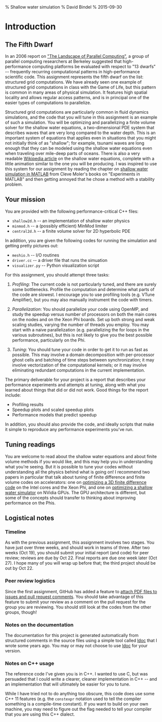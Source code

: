 % Shallow water simulation
% David Bindel
% 2015-09-30

# Introduction

## The Fifth Dwarf

In an 2006 report on ["The Landscape of Parallel Computing"][view],
a group of parallel computing researchers at Berkeley suggested
that high-performance computing platforms be evaluated with respect
to "13 dwarfs" -- frequently recurring computational patterns in
high-performance scientific code.  This assignment represents the
fifth dwarf on the list: structured grid computations.  We have
already seen one example of structured grid computations in class with
the Game of Life, but this pattern is common in many areas of physical
simulation.  It features high spatial locality and allows regular
access patterns, and is in principal one of the easier types of
computations to parallelize.

Structured grid computations are particularly common in fluid dynamics
simulations, and the code that you will tune in this assignment is an
example of such a simulation.  You will be optimizing and
parallelizing a finite volume solver for the shallow water equations,
a two-dimensional PDE system that describes waves that are very long
compared to the water depth.  This is an important system of equations
that applies even in situations that you might not initially think of
as "shallow"; for example, tsunami waves are long enough that they can
be modeled using the shallow water equations even when traveling over
mile-deep parts of oceans.  There is also a very readable
[Wikipedia article][wiki] on the shallow water equations, complete
with a little animation similar to the one you will be producing.  I
was inspired to use this system for our assignment by reading the
chapter on [shallow water simulation in MATLAB][exm] from Cleve
Moler's books on "Experiments in MATLAB" and then getting annoyed that
he chose a method with a stability problem.

[view]: http://www.eecs.berkeley.edu/Pubs/TechRpts/2006/EECS-2006-183.pdf
[exm]: https://www.mathworks.com/moler/exm/chapters/water.pdf
[wiki]: https://en.wikipedia.org/wiki/Shallow_water_equations


## Your mission

You are provided with the following performance-critical C++ files:

- `shallow2d.h` -- an implementation of shallow water physics
- `minmod.h` -- a (possibly efficient)  MinMod limiter
- `central2d.h` -- a finite volume solver for 2D hyperbolic PDE

In addition, you are given the following codes for running the
simulation and getting pretty pictures out:

- `meshio.h` -- I/O routines
- `driver.cc` -- a driver file that runs the simuation
- `visualizer.py` -- Python visualization script

For this assignment, you should attempt three tasks:

1.  *Profiling*:  The current code is not particularly tuned, and there
    are surely some bottlenecks.  Profile the computation and
    determine what parts of the code are slowest.  I encourage you to
    use profiling tools (e.g. VTune Amplifier), but you may also
    manually instrument the code with timers.

2.  *Parallelization*: You should parallelize your code using OpenMP,
    and study the speedup versus number of processors on both the main
    cores on the nodes and on the Xeon Phi boards.  Set up both strong
    and weak scaling studies, varying the number of threads you
    employ.  You may start with a naive parallelization
    (e.g. parallelizing the for loops in the various subroutines), but
    this is not likely to give you the best possible performance,
    particularly on the Phi.

3.  *Tuning*:  You should tune your code in order to get it to run as
    fast as possible.  This may involve a domain decomposition
    with per-processor ghost cells and batching of time steps between
    synchronization; it may involve vectorization of the computational
    kernels; or it may involve eliminating redundant computations in
    the current implementation.

The primary deliverable for your project is a report that describes
your performance experiments and attempts at tuning, along with what
you learned about things that did or did not work.  Good things for
the report include:

- Profiling results
- Speedup plots and scaled speedup plots
- Performance models that predict speedup

In addition, you should also provide the code, and ideally scripts
that make it simple to reproduce any performance experiments you've
run.

## Tuning readings

You are welcome to read about the shallow water equations and about
finite volume methods if you would like, and this may help you in
understanding what you're seeing.  But it is possible to tune your
codes without understanding all the physics behind what is going on!
I recommend two papers in particular that talk about tuning of finite
difference and finite volume codes on accelerators: one on
[optimizing a 3D finite difference code][3dfd] on the Intel cores and
the Xeon Phi, and one on
[optimizing a shallow water simulator][brodtkorb]
on NVidia GPUs.  The GPU architecture is different, but some of the
concepts should transfer to thinking about improving performance on
the Phis.

[3dfd]: https://software.intel.com/en-us/articles/eight-optimizations-for-3-dimensional-finite-difference-3dfd-code-with-an-isotropic-iso
[brodtkorb]: http://cmwr2012.cee.illinois.edu/Papers/Special%20Sessions/Advances%20in%20Heterogeneous%20Computing%20for%20Water%20Resources/Brodtkorb.Andre_R.pdf

## Logistical notes

### Timeline

As with the previous assignment, this assignment involves two stages.
You have just over three weeks, and should work in teams of three.
After two weeks (Oct 19), you should submit your initial report (and
code) for peer review; reviews are due by Oct 22.  Final reports are
due one week later (Oct 27).  I hope many of you will wrap up before
that; the third project should be out by Oct 22.

### Peer review logistics

Since the first assignment, GitHub has added a feature to
[attach PDF files to issues and pull request comments][pdf].  You
should take advantage of this feature to submit your review as a
comment on the pull request for the group you are reviewing.
You should still look at the codes from the other groups, though!

[pdf]: https://github.com/blog/2061-attach-files-to-comments

### Notes on the documentation

The documentation for this project is generated automatically from
structured comments in the source files using a simple tool called
[ldoc][ldoc] that I wrote some years ago.  You may or may not choose
to use [ldoc][ldoc] for your version.

[ldoc]: https://github.com/dbindel/ldoc

### Notes on C++ usage

The reference code I've given you is in C++.  I wanted to use C, but
was persuaded that I could write a clearer, cleaner implementation in
C++ -- and an implementation that will ultimately be easier for you to
tune.

While I have tried not to do anything too obscure, this code does use
some C++ 11 features (e.g. the `constexpr` notation used to tell the
compiler something is a compile-time constant).  If you want to build
on your own machine, you may need to figure out the flag needed to
tell your compiler that you are using this C++ dialect.

